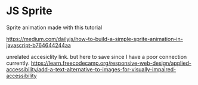 # JS Sprite

Sprite animation made with this tutorial

https://medium.com/dailyjs/how-to-build-a-simple-sprite-animation-in-javascript-b764644244aa

unrelated accesiclity link. but here to save since I have a poor connection currently.
https://learn.freecodecamp.org/responsive-web-design/applied-accessibility/add-a-text-alternative-to-images-for-visually-impaired-accessibility

